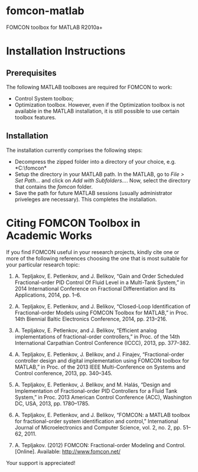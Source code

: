 # fomcon-matlab
FOMCON toolbox for MATLAB R2010a+

# Installation Instructions

## Prerequisites
The following MATLAB toolboxes are required for FOMCON to work:
* Control System toolbox;
* Optimization toolbox.
However, even if the Optimization toolbox is not available in the MATLAB installation, it is still possible to use certain toolbox features.

## Installation
The installation currently comprises the following steps:
* Decompress the zipped folder into a directory of your choice, e.g. *C:\fomcon\*
* Setup the directory in your MATLAB path. In the MATLAB, go to *File > Set Path...* and click on *Add with Subfolders...*. Now, select the directory that contains the *fomcon* folder.
* Save the path for future MATLAB sessions (usually administrator priveleges are necessary). This completes the installation.

# Citing FOMCON Toolbox in Academic Works
If you find FOMCON useful in your research projects, kindly cite one or more of the following references choosing the one that is most suitable for your particular research topic:

1. A. Tepljakov, E. Petlenkov, and J. Belikov, “Gain and Order Scheduled Fractional-order PID Control Of Fluid Level in a Multi-Tank System,” in 2014 International Conference on Fractional Differentiation and its Applications, 2014, pp. 1–6.

2. A. Tepljakov, E. Petlenkov, and J. Belikov, “Closed-Loop Identification of Fractional-order Models using FOMCON Toolbox for MATLAB,” in Proc. 14th Biennial Baltic Electronics Conference, 2014, pp. 213–216.

3. A. Tepljakov, E. Petlenkov, and J. Belikov, “Efficient analog implementations of fractional-order controllers,” in Proc. of the 14th International Carpathian Control Conference (ICCC), 2013, pp. 377–382.

4. A. Tepljakov, E. Petlenkov, J. Belikov, and J. Finajev, “Fractional-order controller design and digital implementation using FOMCON toolbox for MATLAB,” in Proc. of the 2013 IEEE Multi-Conference on Systems and Control conference, 2013, pp. 340–345.

5. A. Tepljakov, E. Petlenkov, J. Belikov, and M. Halás, “Design and Implementation of Fractional-order PID Controllers for a Fluid Tank System,” in Proc. 2013 American Control Conference (ACC), Washington DC, USA, 2013, pp. 1780–1785.

6. A. Tepljakov, E. Petlenkov, and J. Belikov, “FOMCON: a MATLAB toolbox for fractional-order system identification and control,” International Journal of Microelectronics and Computer Science, vol. 2, no. 2, pp. 51–62, 2011.

7. A. Tepljakov. (2012) FOMCON: Fractional-order Modeling and Control. [Online]. Available: http://www.fomcon.net/

Your support is appreciated!